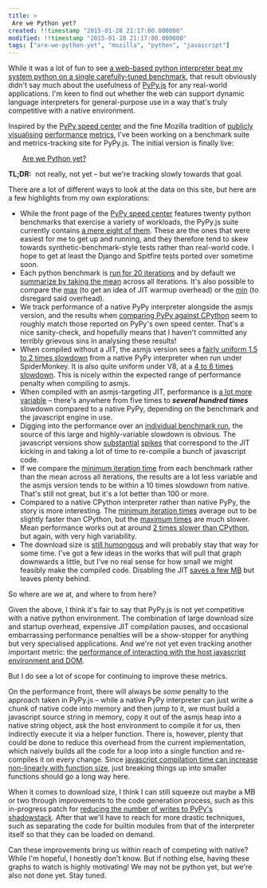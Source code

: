 ```yaml
---
title: >
 Are we Python yet?
created: !!timestamp "2015-01-28 21:17:00.000000"
modified: !!timestamp "2015-01-28 21:17:00.000000"
tags: ["are-we-python-yet", "mozilla", "python", "javascript"]
---
```


<p>While it was a lot of fun to see <a href="/blog/entry/pypy-js-faster-than-cpython">a web-based python interpreter beat my system python on a single carefully-tuned benchmark</a>, that result obviously didn't say much about the usefulness of <a href="http://pypyjs.org">PyPy.js</a> for any real-world applications.  I'm keen to find out whether the web can support dynamic language interpreters for general-purpose use in a way that's truly competitive with a native environment.</p>

<p>Inspired by the <a href="http://speed.pypy.org/">PyPy speed center</a> and the fine Mozilla tradition of <a href="http://arewefastyet.com/">publicly</a> <a href="https://areweslimyet.com/">visualising</a> <a href="http://areweamillionyet.org/">performance</a> <a href="http://arewemetayet.com/">metrics</a>, I've been working on a benchmark suite and metrics-tracking site for PyPy.js.  The initial version is finally live:</p>

<p><a style="margin-left: 2em;" href="http://arewepythonyet.com">Are we Python yet?</a></p>

<p><b>TL;DR:</b>&nbsp;&nbsp;not really, not yet &ndash; but we're tracking slowly towards that goal.</p>

<!-- more -->

<p>There are a lot of different ways to look at the data on this site, but here are a few highlights from my own explorations:</p>


<ul>

<li>While the front page of the <a href="http://speed.pypy.org/">PyPy speed center</a> features twenty python benchmarks that exercise a variety of workloads, the PyPy.js suite currently contains <a href="http://arewepythonyet.com/performance.html#view=breakdown">a mere eight of them</a>.  These are the ones that were easiest for me to get up and running, and they therefore tend to skew towards synthetic-benchmark-style tests rather than real-world code.  I hope to get at least the Django and Spitfire tests ported over sometime soon.</li>

<li>Each python benchmark is <a href="http://arewepythonyet.com/performance.html#benchmark=chaos&view=detail">run for 20 iterations</a> and by default we <a href="http://arewepythonyet.com/performance.html#view=trend">summarize by taking the mean</a> across all iterations.  It's also possible to compare the <a href="http://arewepythonyet.com/performance.html#view=trend&metric=max">max</a> (to get an idea of JIT warmup overhead) or the <a href="http://arewepythonyet.com/performance.html#view=trend&metric=min">min</a> (to disregard said overhead).</li>

<li>We track performance of a native PyPy interpreter alongside the asmjs version, and the results when <a href="http://arewepythonyet.com/performance.html#view=breakdown&native=on&js=off&d8=off">comparing PyPy against CPython</a> seem to roughly match those reported on PyPy's own speed center.  That's a nice sanity-check, and hopefully means that I haven't committed any terribly grievous sins in analysing these results!</li>

<li>When compiled without a JIT, the asmjs version sees a <a href="http://arewepythonyet.com/performance.html#view=trend&js=on&d8=off&jit=off&norm=pypy">fairly uniform 1.5 to 2 times slowdown</a> from a native PyPy interpreter when run under SpiderMonkey.  It is also quite uniform under V8, at a <a href="http://arewepythonyet.com/performance.html#benchmark=chaos&view=trend&native=off&js=off&d8=on&jit=off&norm=pypy">4 to 6 times slowdown</a>.  This is nicely within the expected range of performance penalty when compiling to asmjs.</li>

<li>When compiled with an asmjs-targeting JIT, performance is <a href="http://arewepythonyet.com/performance.html#view=breakdown&js=on&d8=on&jit=on&norm=pypy">a lot more variable</a> &ndash; there's anywhere from five times to <i><b>several hundred times</b></i> slowdown compared to a native PyPy, depending on the benchmark and the javascript engine in use.</li>

<li>Digging into the performance over an <a href="http://arewepythonyet.com/performance.html#view=detail&norm=pypy">individual benchmark run</a>, the source of this large and highly-variable slowdown is obvious.  The javascript versions show <a href="http://arewepythonyet.com/performance.html#benchmark=richards&view=detail&js=on&d8=off&jit=on&norm=pypy">substantial</a> <a href="http://arewepythonyet.com/performance.html#benchmark=spectral-norm&view=detail&js=on&d8=off&jit=on&norm=pypy">spikes</a> that correspond to the JIT kicking in and taking a lot of time to re-compile a bunch of javascript code.</li>

<li>If we compare the <a href="http://arewepythonyet.com/performance.html#benchmark=spectral-norm&view=detail&js=on&d8=off&jit=on&norm=pypy&metric=min">minimum iteration time</a> from each benchmark rather than the mean across all iterations, the results are a lot less variable and the asmjs version tends to be within a 10 times slowdown from native.  That's still not great, but it's a lot better than 100 or more.</li>

<li>Compared to a native CPython interpreter rather than native PyPy, the story is more interesting.  The <a href="http://arewepythonyet.com/performance.html#benchmark=chaos&view=breakdown&js=on&d8=on&native=off&norm=cpython&jit=on&metric=min">minimum iteration times</a> average out to be slightly faster than CPython, but the <a href="http://arewepythonyet.com/performance.html#benchmark=chaos&view=breakdown&js=on&d8=on&native=off&norm=cpython&jit=on&metric=max">maximum times</a> are much slower.  Mean performance works out at around <a href="http://arewepythonyet.com/performance.html#benchmark=chaos&view=breakdown&js=on&d8=on&native=off&norm=cpython&jit=on&metric=mean">2 times slower than CPython</a>, but again, with very high variability.</li>

<li>The download size is <a href="http://arewepythonyet.com/startup.html#view=filesize">still humongous</a> and will probably stay that way for some time.  I've got a few ideas in the works that will pull that graph downwards a little, but I've no real sense for how small we might feasibly make the compiled code.  Disabling the JIT <a href="http://arewepythonyet.com/startup.html#view=filesize&jit=off">saves a few MB</a> but leaves plenty behind.</li>

</ul>

<p>So where are we at, and where to from here?</p>

<p>Given the above, I think it's fair to say that PyPy.js is not yet competitive with a native python environment.  The combination of large download size and startup overhead, expensive JIT compilation pauses, and occasional embarrassing performance penalties will be a show-stopper for anything but very specialised applications.  And we're not yet even tracking another important metric: the <a href="https://github.com/rfk/arewepythonyet/issues/1">performance of interacting with the host javascript environment and DOM</a>.</p>

<p>But I do see a lot of scope for continuing to improve these metrics.</p>

<p>On the performance front, there will always be <i>some</i> penalty to the approach taken in PyPy.js &ndash; while a native PyPy interpreter can just write a chunk of native code into memory and then jump to it, we must build a javascript source string in memory, copy it out of the asmjs heap into a native string object, ask the host environment to compile it for us, then indirectly execute it via a helper function.  There is, however, plenty that could be done to reduce this overhead from the current implementation, which naively builds all the code for a loop into a single function and re-compiles it on every change.  Since <a href="http://mozakai.blogspot.com.au/2013/08/outlining-workaround-for-jits-and-big.html">javascript compilation time can increase non-linearly with function size</a>, just breaking things up into smaller functions should go a long way here.</p>

<p>When it comes to download size, I think I can still squeeze out maybe a MB or two through improvements to the code generation process, such as this in-progress patch for <a href="https://github.com/rfk/pypy/compare/rfk:master...rfk/optz-shadow-stack">reducing the number of writes to PyPy's shadowstack</a>.  After that we'll have to reach for more drastic techniques, such as separating the code for builtin modules from that of the interpreter itself so that they can be loaded on demand.</p>

<p>Can these improvements bring us within reach of competing with native?  While I'm hopeful, I honestly don't know.  But if nothing else, having these graphs to watch is highly motivating!  We may not be python yet, but we're also not done yet.  Stay tuned.</p>
